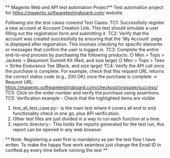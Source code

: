 ** Magento Web and API test automation Project** 
  Test automation project for https://magento.softwaretestingboard.com/ website.
  
*Following are the test cases covered*
Test Cases:
TC1: Successfully register a new account at Account Creation Link. This test should simulate a user filling out the registration form and submitting it.
TC2: Verify that the account was created successfully by ensuring that the 'My Account' page is displayed after registration. This involves checking for specific elements or messages that confirm the user is logged in.
TC3: Complete the entire end-to-end process by purchasing the following products:
    ○ Men > Tops > Jackets > Beaumont Summit Kit (Red, and size large)
    ○ Men > Tops > Tees > Strike Endurance Tee (Black, and size large)
TC4: Verify the API call once the purchase is complete. For example, check that this request URL returns the correct status code (e.g., 200 OK) once the purchase is complete -> Request URL: https://magento.softwaretestingboard.com/checkout/onepage/success/
TC5: Click on the order number and verify the purchase using assertions. TC5: Verification example - Check that the highlighted items are visible


1. test_all_test_case.py:-  is the main test where it covers all end to end functionality check in one go, plus API verification.
2. Other test files are just divided in a way to run each function at a time.
3. reports directory:- This holds the reports generated for the test run, this report can be opened in any web browser.


** Note: Registering a user first is mandatory as per the test flow I have writen. 
To make the happy flow work seamless just change the Email ID in conftest.py every time before running the test **  
